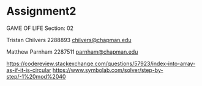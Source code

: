 # Assignment2
GAME OF LIFE
Section: 02


Tristan Chilvers
2288893
chilvers@chapman.edu

Matthew Parnham
2287511
parnham@chapman.edu

https://codereview.stackexchange.com/questions/57923/index-into-array-as-if-it-is-circular
https://www.symbolab.com/solver/step-by-step/-1%20mod%2040
